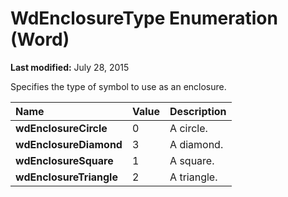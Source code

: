 
# WdEnclosureType Enumeration (Word)

 **Last modified:** July 28, 2015

Specifies the type of symbol to use as an enclosure.


|**Name**|**Value**|**Description**|
|:-----|:-----|:-----|
| **wdEnclosureCircle**|0|A circle.|
| **wdEnclosureDiamond**|3|A diamond.|
| **wdEnclosureSquare**|1|A square.|
| **wdEnclosureTriangle**|2|A triangle.|
